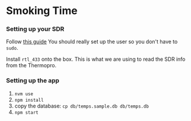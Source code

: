 # Smoking Time


### Setting up your SDR
Follow [this guide](https://www.nooelec.com/store/downloads/dl/file/id/72/product/294/nesdr_installation_manual_for_ubuntu.pdf)
You should really set up the user so you don't have to `sudo`.

Install `rtl_433` onto the box.  This is what we are using to read the SDR info from the Thermopro.

### Setting up the app
1. `nvm use`
2. `npm install`
3. copy the database: `cp db/temps.sample.db db/temps.db`
4. `npm start`
